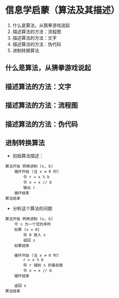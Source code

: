 # 信息学启蒙（算法及其描述）

1. 什么是算法，从猜拳游戏说起
1. 描述算法的方法：流程图
1. 描述算法的方法：文字
1. 描述算法的方法：伪代码
1. 进制转换算法

		
## 什么是算法，从猜拳游戏说起

		
## 描述算法的方法：文字

		
## 描述算法的方法：流程图

		
## 描述算法的方法：伪代码

		
## 进制转换算法

- 初始算法描述：

```console
算法开始 转换进制 (x, b)
    循环开始 (当 x ≠ 0 时)
        令 r = x % b
        令 x = x // b
        输出 r
    循环结束
算法结束
```

	
- 分析这个算法的问题

```
算法开始 转换进制 (x, b)
    令 s 为一个空的序列
    如果 (x = 0)
        将 0 放入 s
        返回 s
    如果结束

    循环开始 (当 x ≠ 0 时)
        r = x % b
        将 r 插到 s 的最前面
        令 x = x // b
    循环结束

    返回 s
算法结束
```

